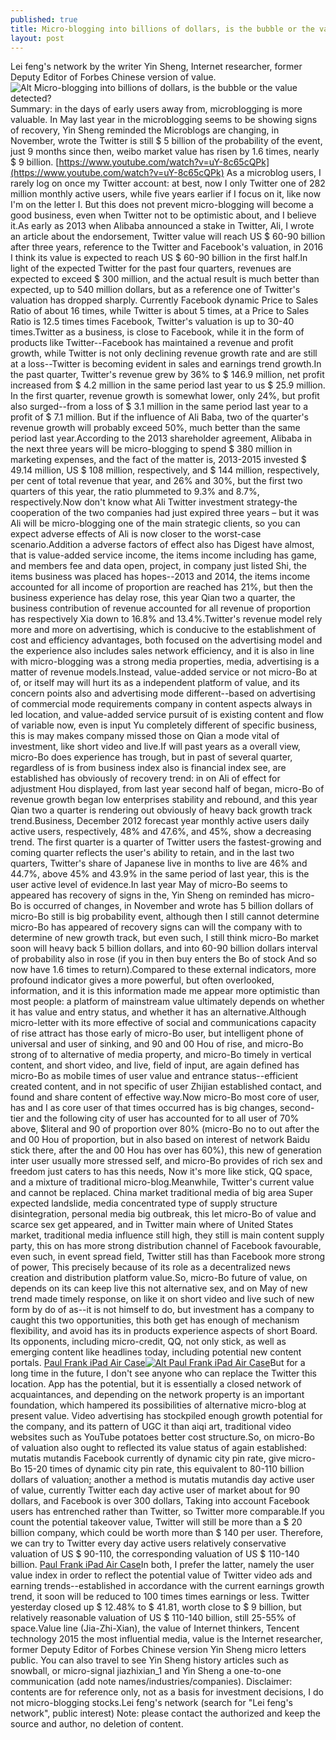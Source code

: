 ```yaml
---
published: true
title: Micro-blogging into billions of dollars, is the bubble or the value detected?
layout: post
---
```

Lei feng\'s network by the writer Yin Sheng, Internet researcher, former Deputy Editor of Forbes Chinese version of value.![Alt Micro-blogging into billions of dollars, is the bubble or the value detected?](https://c1.staticflickr.com/9/8752/29868263410_09e446ca7b.jpg)Summary: in the days of early users away from, microblogging is more valuable. In May last year in the microblogging seems to be showing signs of recovery, Yin Sheng reminded the Microblogs are changing, in November, wrote the Twitter is still $ 5 billion of the probability of the event, just 9 months since then, weibo market value has risen by 1.6 times, nearly $ 9 billion. [https://www.youtube.com/watch?v=uY-8c65cQPk](https://www.youtube.com/watch?v=uY-8c65cQPk) As a microblog users, I rarely log on once my Twitter account: at best, now I only Twitter one of 282 million monthly active users, while five years earlier if I focus on it, like now I\'m on the letter I. But this does not prevent micro-blogging will become a good business, even when Twitter not to be optimistic about, and I believe it.As early as 2013 when Alibaba announced a stake in Twitter, Ali, I wrote an article about the endorsement, Twitter value will reach US $ 60-90 billion after three years, reference to the Twitter and Facebook\'s valuation, in 2016 I think its value is expected to reach US $ 60-90 billion in the first half.In light of the expected Twitter for the past four quarters, revenues are expected to exceed $ 300 million, and the actual result is much better than expected, up to 540 million dollars, but as a reference one of Twitter\'s valuation has dropped sharply. Currently Facebook dynamic Price to Sales Ratio of about 16 times, while Twitter is about 5 times, at a Price to Sales Ratio is 12.5 times times Facebook, Twitter\'s valuation is up to 30-40 times.Twitter as a business, is close to Facebook, while it in the form of products like Twitter--Facebook has maintained a revenue and profit growth, while Twitter is not only declining revenue growth rate and are still at a loss--Twitter is becoming evident in sales and earnings trend growth.In the past quarter, Twitter\'s revenue grew by 36% to $ 146.9 million, net profit increased from $ 4.2 million in the same period last year to us $ 25.9 million. In the first quarter, revenue growth is somewhat lower, only 24%, but profit also surged--from a loss of $ 3.1 million in the same period last year to a profit of $ 7.1 million. But if the influence of Ali Baba, two of the quarter\'s revenue growth will probably exceed 50%, much better than the same period last year.According to the 2013 shareholder agreement, Alibaba in the next three years will be micro-blogging to spend $ 380 million in marketing expenses, and the fact of the matter is, 2013-2015 invested $ 49.14 million, US $ 108 million, respectively, and $ 144 million, respectively, per cent of total revenue that year, and 26% and 30%, but the first two quarters of this year, the ratio plummeted to 9.3% and 8.7%, respectively.Now don\'t know what Ali Twitter investment strategy-the cooperation of the two companies had just expired three years – but it was Ali will be micro-blogging one of the main strategic clients, so you can expect adverse effects of Ali is now closer to the worst-case scenario.Addition a adverse factors of effect also has Digest have almost, that is value-added service income, the items income including has game, and members fee and data open, project, in company just listed Shi, the items business was placed has hopes--2013 and 2014, the items income accounted for all income of proportion are reached has 21%, but then the business experience has delay rose, this year Qian two a quarter, the business contribution of revenue accounted for all revenue of proportion has respectively Xia down to 16.8% and 13.4%.Twitter\'s revenue model rely more and more on advertising, which is conducive to the establishment of cost and efficiency advantages, both focused on the advertising model and the experience also includes sales network efficiency, and it is also in line with micro-blogging was a strong media properties, media, advertising is a matter of revenue models.Instead, value-added service or not micro-Bo at of, or itself may will hurt its as a independent platform of value, and its concern points also and advertising mode different--based on advertising of commercial mode requirements company in content aspects always in led location, and value-added service pursuit of is existing content and flow of variable now, even is input Yu completely different of specific business, this is may makes company missed those on Qian a mode vital of investment, like short video and live.If will past years as a overall view, micro-Bo does experience has trough, but in past of several quarter, regardless of is from business index also is financial index see, are established has obviously of recovery trend: in on Ali of effect for adjustment Hou displayed, from last year second half of began, micro-Bo of revenue growth began low enterprises stability and rebound, and this year Qian two a quarter is rendering out obviously of heavy back growth track trend.Business, December 2012 forecast year monthly active users daily active users, respectively, 48% and 47.6%, and 45%, show a decreasing trend. The first quarter is a quarter of Twitter users the fastest-growing and coming quarter reflects the user\'s ability to retain, and in the last two quarters, Twitter\'s share of Japanese live in months to live are 46% and 44.7%, above 45% and 43.9% in the same period of last year, this is the user active level of evidence.In last year May of micro-Bo seems to appeared has recovery of signs in the, Yin Sheng on reminded has micro-Bo is occurred of changes, in November and wrote has 5 billion dollars of micro-Bo still is big probability event, although then I still cannot determine micro-Bo has appeared of recovery signs can will the company with to determine of new growth track, but even such, I still think micro-Bo market soon will heavy back 5 billion dollars, and into 60-90 billion dollars interval of probability also in rose (if you in then buy enters the Bo of stock And so now have 1.6 times to return).Compared to these external indicators, more profound indicator gives a more powerful, but often overlooked, information, and it is this information made me appear more optimistic than most people: a platform of mainstream value ultimately depends on whether it has value and entry status, and whether it has an alternative.Although micro-letter with its more effective of social and communications capacity of rise attract has those early of micro-Bo user, but intelligent phone of universal and user of sinking, and 90 and 00 Hou of rise, and micro-Bo strong of to alternative of media property, and micro-Bo timely in vertical content, and short video, and live, field of input, are again defined has micro-Bo as mobile times of user value and entrance status--efficient created content, and in not specific of user Zhijian established contact, and found and share content of effective way.Now micro-Bo most core of user, has and I as core user of that times occurred has is big changes, second-tier and the following city of user has accounted for to all user of 70% above, $literal and 90 of proportion over 80% (micro-Bo no to out after the and 00 Hou of proportion, but in also based on interest of network Baidu stick there, after the and 00 Hou has over has 60%), this new of generation inter user usually more stressed self, and micro-Bo provides of rich sex and freedom just caters to has this needs, Now it\'s more like stick, QQ space, and a mixture of traditional micro-blog.Meanwhile, Twitter\'s current value and cannot be replaced. China market traditional media of big area Super expected landslide, media concentrated type of supply structure disintegration, personal media big outbreak, this let micro-Bo of value and scarce sex get appeared, and in Twitter main where of United States market, traditional media influence still high, they still is main content supply party, this on has more strong distribution channel of Facebook favourable, even such, in event spread field, Twitter still has than Facebook more strong of power, This precisely because of its role as a decentralized news creation and distribution platform value.So, micro-Bo future of value, on depends on its can keep live this not alternative sex, and on May of new trend made timely response, on like it on short video and live such of new form by do of as--it is not himself to do, but investment has a company to caught this two opportunities, this both get has enough of mechanism flexibility, and avoid has its in products experience aspects of short Board. Its opponents, including micro-credit, QQ, not only stick, as well as emerging content like headlines today, including potential new content portals. [Paul Frank iPad Air Case](http://losangeles.craigslist.org/lgb/bik/5719620716.html)[![Alt Paul Frank iPad Air Case](http://www.nodcase.com/images/large/ipad/paul_frank_air053_lrg.jpg)](http://www.nodcase.com/paul-frank-ipad-air-case-pirate-p-3304.html)But for a long time in the future, I don\'t see anyone who can replace the Twitter this location. App has the potential, but it is essentially a closed network of acquaintances, and depending on the network property is an important foundation, which hampered its possibilities of alternative micro-blog at present value. Video advertising has stockpiled enough growth potential for the company, and its pattern of UGC it than aiqi art, traditional video websites such as YouTube potatoes better cost structure.So, on micro-Bo of valuation also ought to reflected its value status of again established: mutatis mutandis Facebook currently of dynamic city pin rate, give micro-Bo 15-20 times of dynamic city pin rate, this equivalent to 80-110 billion dollars of valuation; another a method is mutatis mutandis day active user of value, currently Twitter each day active user of market about for 90 dollars, and Facebook is over 300 dollars, Taking into account Facebook users has entrenched rather than Twitter, so Twitter more comparable.If you count the potential takeover value, Twitter will still be more than a $ 20 billion company, which could be worth more than $ 140 per user. Therefore, we can try to Twitter every day active users relatively conservative valuation of US $ 90-110, the corresponding valuation of US $ 110-140 billion. [Paul Frank iPad Air Case](http://www.nodcase.com/paul-frank-ipad-air-case-pirate-p-3304.html)In both, I prefer the latter, namely the user value index in order to reflect the potential value of Twitter video ads and earning trends--established in accordance with the current earnings growth trend, it soon will be reduced to 100 times times earnings or less. Twitter yesterday closed up $ 12.48% to $ 41.81, worth close to $ 9 billion, but relatively reasonable valuation of US $ 110-140 billion, still 25-55% of space.Value line (Jia-Zhi-Xian), the value of Internet thinkers, Tencent technology 2015 the most influential media, value is the Internet researcher, former Deputy Editor of Forbes Chinese version Yin Sheng micro letters public. You can also travel to see Yin Sheng history articles such as snowball, or micro-signal jiazhixian_1 and Yin Sheng a one-to-one communication (add note names/industries/companies). Disclaimer: contents are for reference only, not as a basis for investment decisions, I do not micro-blogging stocks.Lei feng\'s network (search for \"Lei feng\'s network\", public interest) Note: please contact the authorized and keep the source and author, no deletion of content.